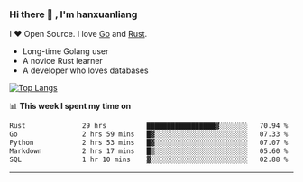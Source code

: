 ### Hi there 👋 , I'm hanxuanliang

<!--
**hanxuanliang/hanxuanliang** is a ✨ _special_ ✨ repository because its `README.md` (this file) appears on your GitHub profile.

Here are some ideas to get you started:

- 🔭 I’m currently working on ...
- 🌱 I’m currently learning ...
- 👯 I’m looking to collaborate on ...
- 🤔 I’m looking for help with ...
- 💬 Ask me about ...
- 📫 How to reach me: ...
- 😄 Pronouns: ...
- ⚡ Fun fact: ...
-->
I ❤ Open Source. I love [Go](https://golang.org) and [Rust](https://www.rust-lang.org/zh-CN/).

* Long-time Golang user
* A novice Rust learner
* A developer who loves databases

[![Top Langs](https://github-readme-stats.vercel.app/api?username=hanxuanliang&show_icons=true&count_private=true&line_height=40)](https://github.com/anuraghazra/github-readme-stats)

📊 **This week I spent my time on**
<!--START_SECTION:waka-->

```txt
Rust              29 hrs          █████████████████▓░░░░░░░   70.94 %
Go                2 hrs 59 mins   █▓░░░░░░░░░░░░░░░░░░░░░░░   07.33 %
Python            2 hrs 53 mins   █▓░░░░░░░░░░░░░░░░░░░░░░░   07.07 %
Markdown          2 hrs 17 mins   █▒░░░░░░░░░░░░░░░░░░░░░░░   05.60 %
SQL               1 hr 10 mins    ▓░░░░░░░░░░░░░░░░░░░░░░░░   02.88 %
```

<!--END_SECTION:waka-->

***
